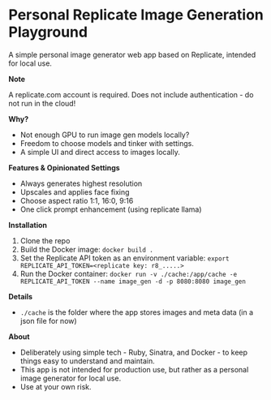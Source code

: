 # Personal Replicate Image Generation Playground

A simple personal image generator web app based on Replicate, intended for local use.

**Note**

A replicate.com account is required.
Does not include authentication - do not run in the cloud!

**Why?**

* Not enough GPU to run image gen models locally?
* Freedom to choose models and tinker with settings.
* A simple UI and direct access to images locally.

**Features & Opinionated Settings**

* Always generates highest resolution
* Upscales and applies face fixing
* Choose aspect ratio 1:1, 16:0, 9:16
* One click prompt enhancement (using replicate llama)

**Installation**

1. Clone the repo
2. Build the Docker image: `docker build .`
3. Set the Replicate API token as an environment variable: `export REPLICATE_API_TOKEN=<replicate key: r8_.....>`
4. Run the Docker container: `docker run -v ./cache:/app/cache -e REPLICATE_API_TOKEN --name image_gen -d -p 8080:8080 image_gen`

**Details**
* `./cache` is the folder where the app stores images and meta data (in a json file for now)

**About**

* Deliberately using simple tech - Ruby, Sinatra, and Docker - to keep things easy to understand and maintain.
* This app is not intended for production use, but rather as a personal image generator for local use.
* Use at your own risk.
